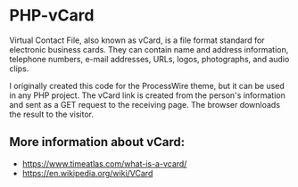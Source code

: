 # PHP-vCard

Virtual Contact File, also known as vCard, is a file format standard for electronic business cards. They can contain name and address information, telephone numbers, e-mail addresses, URLs, logos, photographs, and audio clips.

I originally created this code for the ProcessWire theme, but it can be used in any PHP project. The vCard link is created from the person's information and sent as a GET request to the receiving page. The browser downloads the result to the visitor.

## More information about vCard:
- https://www.timeatlas.com/what-is-a-vcard/
- https://en.wikipedia.org/wiki/VCard
